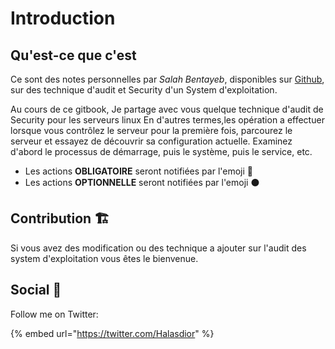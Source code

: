 # Introduction

## Qu'est-ce que c'est

Ce sont des notes personnelles par _Salah Bentayeb_, disponibles sur [Github](https://github.com/HalasProject/OsSecurityCheck), sur des technique d'audit et Security d'un System d'exploitation.

Au cours de ce gitbook, Je partage avec vous quelque technique d'audit de Security pour les serveurs linux En d'autres termes,les opération a effectuer lorsque vous contrôlez le serveur pour la première fois, parcourez le serveur et essayez de découvrir sa configuration actuelle. Examinez d'abord le processus de démarrage, puis le système, puis le service, etc.

* Les actions **OBLIGATOIRE**  seront notifiées par l'emoji 🔴 
* Les actions **OPTIONNELLE** seront notifiées par l'emoji ⚫ 

## Contribution 🏗 

Si vous avez des modification ou  des technique a ajouter sur l'audit des system d'exploitation vous êtes le bienvenue.

## Social 🔆

Follow me on Twitter:

{% embed url="https://twitter.com/Halasdior" %}







